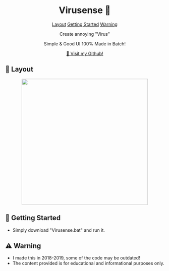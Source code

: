 

<h1 align="center" style="font-weight: bold;">Virusense 🦠</h1>

<p align="center">
<a href="#started">Layout</a>
<a href="#started">Getting Started</a>
<a href="#started">Warning</a>
</p>


<p align="center">Create annoying "Virus"</p>
<p align="center">Simple & Good UI 100% Made in Batch!</p>


<p align="center">
<a href="https://github.com/moneyrain">📱 Visit my Github!</a>
</p>

<h2 id="layout">🎨 Layout</h2>

<p align="center">

<img src="https://cdn.discordapp.com/attachments/908135541411840020/1296569381362597888/Screenshot_2024-10-17_202359.png?ex=6712c3d5&is=67117255&hm=fee782617955c418f05956b726d7ebd62af05f2621123004e5fa44314b9ce1f6&" width="400px">
</p>

<h2 id="started">🚀 Getting Started</h2>

- Simply download "Virusense.bat" and run it.

<h2 id="started">⚠️ Warning</h2>

- I made this in 2018-2019, some of the code may be outdated!
- The content provided is for educational and informational purposes only.


